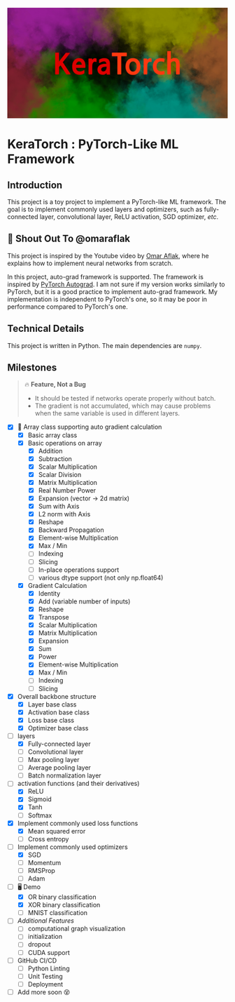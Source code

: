 ![](figure/keratorch_logo.png)

# KeraTorch : PyTorch-Like ML Framework

## Introduction

This project is a toy project to implement a PyTorch-like ML framework. The goal is to implement commonly used layers and optimizers, such as fully-connected layer, convolutional layer, ReLU activation, SGD optimizer, *etc*. 

## 📣 Shout Out To @omaraflak

This project is inspired by the Youtube video by [Omar Aflak](https://www.youtube.com/@independentcode), where he explains how to implement neural networks from scratch. 

In this project, auto-grad framework is supported. The framework is inspired by [PyTorch Autograd](https://pytorch.org/docs/stable/autograd.html). I am not sure if my version works similarly to PyTorch, but it is a good practice to implement auto-grad framework. My implementation is independent to PyTorch's one, so it may be poor in performance compared to PyTorch's one. 

## Technical Details

This project is written in Python. The main dependencies are `numpy`. 

## Milestones

> 🔥 **Feature, Not a Bug**
> - It should be tested if networks operate properly without batch. 
> - The gradient is not accumulated, which may cause problems when the same variable is used in different layers. 

- [x] 🌟 Array class supporting auto gradient calculation
  - [x] Basic array class
  - [x] Basic operations on array
    - [x] Addition
    - [x] Subtraction
    - [x] Scalar Multiplication
    - [x] Scalar Division
    - [x] Matrix Multiplication
    - [x] Real Number Power
    - [x] Expansion (vector -> 2d matrix)
    - [x] Sum with Axis
    - [x] L2 norm with Axis
    - [x] Reshape
    - [x] Backward Propagation
    - [x] Element-wise Multiplication
    - [x] Max / Min
    - [ ] Indexing
    - [ ] Slicing
    - [ ] In-place operations support
    - [ ] various dtype support (not only np.float64)
  - [x] Gradient Calculation
    - [x] Identity
    - [x] Add (variable number of inputs)
    - [x] Reshape
    - [x] Transpose
    - [x] Scalar Multiplication
    - [x] Matrix Multiplication
    - [x] Expansion
    - [x] Sum
    - [x] Power
    - [x] Element-wise Multiplication
    - [x] Max / Min
    - [ ] Indexing
    - [ ] Slicing
- [x] Overall backbone structure
  - [x] Layer base class
  - [x] Activation base class
  - [x] Loss base class
  - [x] Optimizer base class
- [ ] layers
  - [x] Fully-connected layer
  - [ ] Convolutional layer
  - [ ] Max pooling layer
  - [ ] Average pooling layer
  - [ ] Batch normalization layer
- [ ] activation functions (and their derivatives)
  - [x] ReLU
  - [x] Sigmoid
  - [x] Tanh
  - [ ] Softmax
- [x] Implement commonly used loss functions
  - [x] Mean squared error
  - [ ] Cross entropy
- [ ] Implement commonly used optimizers
  - [x] SGD
  - [ ] Momentum
  - [ ] RMSProp
  - [ ] Adam
- [ ] 🖥️ Demo
  - [x] OR binary classification
  - [x] XOR binary classification
  - [ ] MNIST classification
- [ ] *Additional Features*
  - [ ] computational graph visualization
  - [ ] initialization
  - [ ] dropout
  - [ ] CUDA support
- [ ] GitHub CI/CD
  - [ ] Python Linting
  - [ ] Unit Testing
  - [ ] Deployment
- [ ] Add more soon 😵
